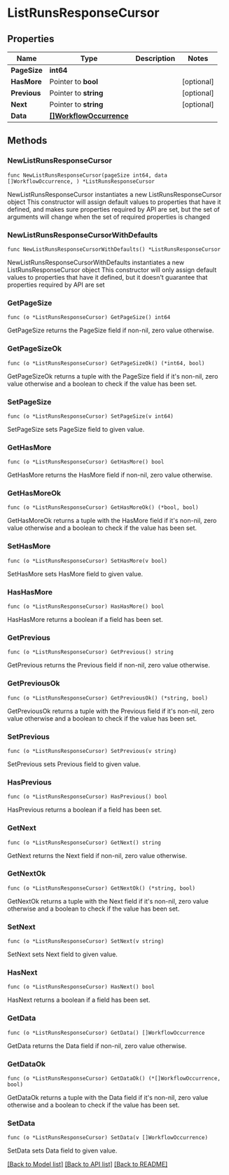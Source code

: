 # ListRunsResponseCursor

## Properties

Name | Type | Description | Notes
------------ | ------------- | ------------- | -------------
**PageSize** | **int64** |  | 
**HasMore** | Pointer to **bool** |  | [optional] 
**Previous** | Pointer to **string** |  | [optional] 
**Next** | Pointer to **string** |  | [optional] 
**Data** | [**[]WorkflowOccurrence**](WorkflowOccurrence.md) |  | 

## Methods

### NewListRunsResponseCursor

`func NewListRunsResponseCursor(pageSize int64, data []WorkflowOccurrence, ) *ListRunsResponseCursor`

NewListRunsResponseCursor instantiates a new ListRunsResponseCursor object
This constructor will assign default values to properties that have it defined,
and makes sure properties required by API are set, but the set of arguments
will change when the set of required properties is changed

### NewListRunsResponseCursorWithDefaults

`func NewListRunsResponseCursorWithDefaults() *ListRunsResponseCursor`

NewListRunsResponseCursorWithDefaults instantiates a new ListRunsResponseCursor object
This constructor will only assign default values to properties that have it defined,
but it doesn't guarantee that properties required by API are set

### GetPageSize

`func (o *ListRunsResponseCursor) GetPageSize() int64`

GetPageSize returns the PageSize field if non-nil, zero value otherwise.

### GetPageSizeOk

`func (o *ListRunsResponseCursor) GetPageSizeOk() (*int64, bool)`

GetPageSizeOk returns a tuple with the PageSize field if it's non-nil, zero value otherwise
and a boolean to check if the value has been set.

### SetPageSize

`func (o *ListRunsResponseCursor) SetPageSize(v int64)`

SetPageSize sets PageSize field to given value.


### GetHasMore

`func (o *ListRunsResponseCursor) GetHasMore() bool`

GetHasMore returns the HasMore field if non-nil, zero value otherwise.

### GetHasMoreOk

`func (o *ListRunsResponseCursor) GetHasMoreOk() (*bool, bool)`

GetHasMoreOk returns a tuple with the HasMore field if it's non-nil, zero value otherwise
and a boolean to check if the value has been set.

### SetHasMore

`func (o *ListRunsResponseCursor) SetHasMore(v bool)`

SetHasMore sets HasMore field to given value.

### HasHasMore

`func (o *ListRunsResponseCursor) HasHasMore() bool`

HasHasMore returns a boolean if a field has been set.

### GetPrevious

`func (o *ListRunsResponseCursor) GetPrevious() string`

GetPrevious returns the Previous field if non-nil, zero value otherwise.

### GetPreviousOk

`func (o *ListRunsResponseCursor) GetPreviousOk() (*string, bool)`

GetPreviousOk returns a tuple with the Previous field if it's non-nil, zero value otherwise
and a boolean to check if the value has been set.

### SetPrevious

`func (o *ListRunsResponseCursor) SetPrevious(v string)`

SetPrevious sets Previous field to given value.

### HasPrevious

`func (o *ListRunsResponseCursor) HasPrevious() bool`

HasPrevious returns a boolean if a field has been set.

### GetNext

`func (o *ListRunsResponseCursor) GetNext() string`

GetNext returns the Next field if non-nil, zero value otherwise.

### GetNextOk

`func (o *ListRunsResponseCursor) GetNextOk() (*string, bool)`

GetNextOk returns a tuple with the Next field if it's non-nil, zero value otherwise
and a boolean to check if the value has been set.

### SetNext

`func (o *ListRunsResponseCursor) SetNext(v string)`

SetNext sets Next field to given value.

### HasNext

`func (o *ListRunsResponseCursor) HasNext() bool`

HasNext returns a boolean if a field has been set.

### GetData

`func (o *ListRunsResponseCursor) GetData() []WorkflowOccurrence`

GetData returns the Data field if non-nil, zero value otherwise.

### GetDataOk

`func (o *ListRunsResponseCursor) GetDataOk() (*[]WorkflowOccurrence, bool)`

GetDataOk returns a tuple with the Data field if it's non-nil, zero value otherwise
and a boolean to check if the value has been set.

### SetData

`func (o *ListRunsResponseCursor) SetData(v []WorkflowOccurrence)`

SetData sets Data field to given value.



[[Back to Model list]](../README.md#documentation-for-models) [[Back to API list]](../README.md#documentation-for-api-endpoints) [[Back to README]](../README.md)


